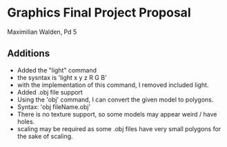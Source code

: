 # Graphics Final Project Proposal

Maximilian Walden, Pd 5

## Additions

* Added the "light" command
 * the sysntax is 'light x y z R G B'
 * with the implementation of this command, I removed included light.
* Added .obj file support
 * Using the 'obj' command, I can convert the given model to polygons.
  * Syntax: 'obj fileName.obj'
 * There is no texture support, so some models may appear weird / have holes.
 * scaling may be required as some .obj files have very small polygons for the sake of scaling.
